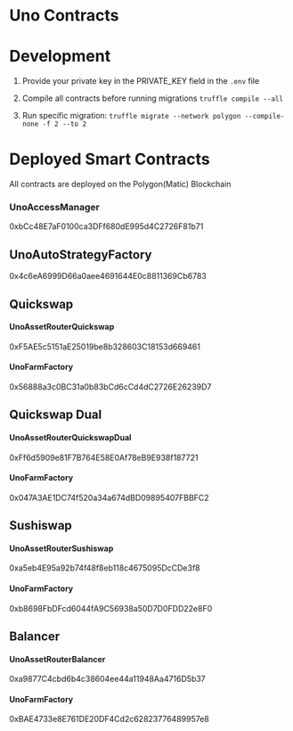 # Uno Contracts 


# Development

1. Provide your private key in the PRIVATE_KEY field in the ```.env``` file

2. Compile all contracts before running migrations ```truffle compile --all```

3. Run specific migration: ```truffle migrate --network polygon --compile-none -f 2 --to 2```


# Deployed Smart Contracts

All contracts are deployed on the Polygon(Matic) Blockchain

### UnoAccessManager
0xbCc48E7aF0100ca3DFf680dE995d4C2726F81b71

## UnoAutoStrategyFactory
0x4c6eA6999D66a0aee4691644E0c8811369Cb6783

## Quickswap

#### UnoAssetRouterQuickswap
0xF5AE5c5151aE25019be8b328603C18153d669461

#### UnoFarmFactory
0x56888a3c0BC31a0b83bCd6cCd4dC2726E26239D7

## Quickswap Dual

#### UnoAssetRouterQuickswapDual
0xFf6d5909e81F7B764E58E0Af78eB9E938f187721

#### UnoFarmFactory
0x047A3AE1DC74f520a34a674dBD09895407FBBFC2

## Sushiswap

#### UnoAssetRouterSushiswap
0xa5eb4E95a92b74f48f8eb118c4675095DcCDe3f8

#### UnoFarmFactory
0xb8698FbDFcd6044fA9C56938a50D7D0FDD22e8F0

## Balancer

#### UnoAssetRouterBalancer
0xa9877C4cbd6b4c38604ee44a11948Aa4716D5b37

#### UnoFarmFactory
0xBAE4733e8E761DE20DF4Cd2c62823776489957e8  